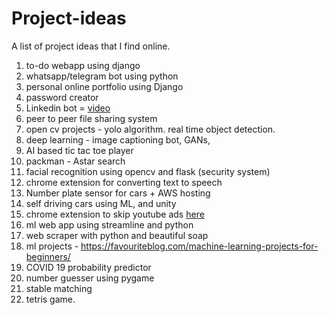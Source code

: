 # Project-ideas
A list of project ideas that I find online.

1. to-do webapp using django
2. whatsapp/telegram bot using python
3. personal online portfolio using Django
4. password creator
5. Linkedin bot = [video](https://www.youtube.com/watch?time_continue=8&v=_GcEkRzjjGI&feature=emb_title)
6. peer to peer file sharing system
7. open cv projects - yolo algorithm. real time object detection.
8. deep learning - image captioning bot, GANs, 
8. AI based tic tac toe player
9. packman - Astar search 
10. facial recognition using opencv and flask (security system)
11. chrome extension for converting text to speech
12. Number plate sensor for cars + AWS hosting
13. self driving cars using ML, and unity
14. chrome extension to skip youtube ads [here](https://dev.to/penge)
15. ml web app using streamline and python
16. web scraper with python and beautiful soap
17. ml projects - https://favouriteblog.com/machine-learning-projects-for-beginners/
18. COVID 19 probability predictor
19. number guesser using pygame
20. stable matching
21. tetris game.
